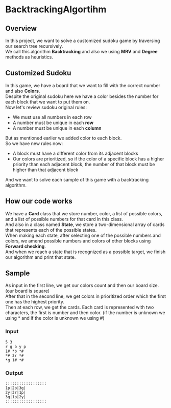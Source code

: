 # BacktrackingAlgortihm

## Overview

In this project, we want to solve a customized sudoku game by traversing our search tree recursively.  
We call this algorithm **Backtracking** and also we using **MRV** and **Degree** methods as heuristics.

## Customized Sudoku

In this game, we have a board that we want to fill with the correct number and also **Colors**.  
Despite the original sudoku here we have a color besides the number for each block that we want to put them on.  
Now let's review sudoku original rules:
- We must use all numbers in each row
- A number must be unique in each **row**
- A number must be unique in each **column**

But as mentioned earlier we added color to each block.  
So we have new rules now:
- A block must have a different color from its adjacent blocks
- Our colors are prioritized, so if the color of a specific block has a higher priority than each adjacent block, the number of that block must be higher than that adjacent block

And we want to solve each sample of this game with a backtracking algorithm.

## How our code works
We have a **Card** class that we store number, color, a list of possible colors, and a list of possible numbers for that card in this class.  
And also in a class named **State**, we store a two-dimensional array of cards that represents each of the possible states.  
When making each state, after selecting one of the possible numbers and colors, we amend possible numbers and colors of other blocks using **Forward checking**.  
And when we reach a state that is recognized as a possible target, we finish our algorithm and print that state.

## Sample
As input in the first line, we get our colors count and then our board size. (our board is square)  
After that in the second line, we get colors in prioritized order which the first one has the highest priority.  
Then at each row, we get the cards. Each card is represented with two characters, the first is number and then color. (if the number is unknown we using * and if the color is unknown we using #)  

### Input
```
5 3
r g b y p
1# *b *#
*# 3r *#
*g 1# *#
```

### Output
```
::::::::::::::::::
1p|2b|3g|
2y|3r|1p|
3g|1p|2y|
::::::::::::::::::
```

